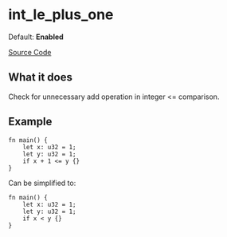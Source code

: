 # int_le_plus_one

Default: **Enabled**

[Source Code](https://github.com/software-mansion/cairo-lint/tree/main/src/lints/int_op_one.rs#L133)

## What it does

Check for unnecessary add operation in integer <= comparison.

## Example

```cairo
fn main() {
    let x: u32 = 1;
    let y: u32 = 1;
    if x + 1 <= y {}
}
```

Can be simplified to:

```cairo
fn main() {
    let x: u32 = 1;
    let y: u32 = 1;
    if x < y {}
}
```

